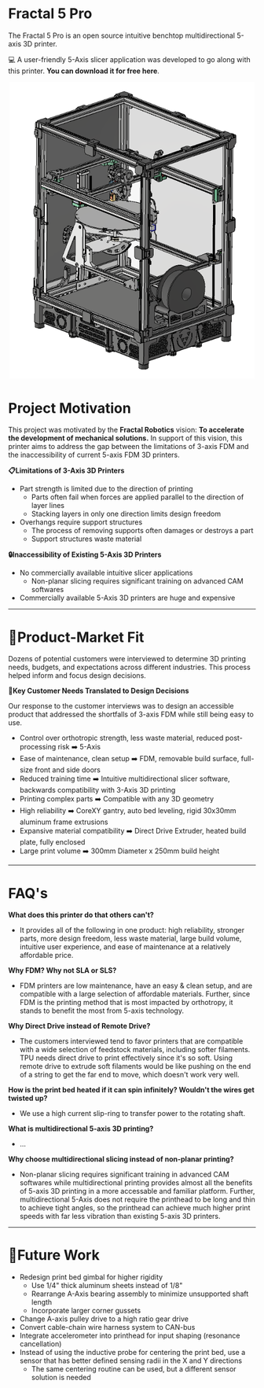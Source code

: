 # Fractal 5 Pro

The Fractal 5 Pro is an open source intuitive benchtop multidirectional 5-axis 3D printer.

💻 A user-friendly 5-Axis slicer application was developed to go along with this printer. **You can download it for free here**.

<p align="center">
  <img src="./CAD/images/Fractal_5_Pro_ISO.PNG" width="500">
</p>

# Project Motivation
This project was motivated by the **Fractal Robotics** vision: **To accelerate the development of mechanical solutions.** In support of this vision, this printer aims to address the gap between the limitations of 3-axis FDM and the inaccessibility of current 5-axis FDM 3D printers.

**📋Limitations of 3-Axis 3D Printers**
  - Part strength is limited due to the direction of printing
    - Parts often fail when forces are applied parallel to the direction of layer lines
    - Stacking layers in only one direction limits design freedom
  - Overhangs require support structures
    - The process of removing supports often damages or destroys a part
    - Support structures waste material

**🔒Inaccessibility of Existing 5-Axis 3D Printers**
  - No commercially available intuitive slicer applications
    - Non-planar slicing requires significant training on advanced CAM softwares
  - Commercially available 5-Axis 3D printers are huge and expensive

---

# 🔎Product-Market Fit
Dozens of potential customers were interviewed to determine 3D printing needs, budgets, and expectations across different industries. This process helped inform and focus design decisions.

**🔑Key Customer Needs Translated to Design Decisions**

Our response to the customer interviews was to design an accessible product that addressed the shortfalls of 3-axis FDM while still being easy to use.

  - Control over orthotropic strength, less waste material, reduced post-processing risk ➡️ 5-Axis
  - Ease of maintenance, clean setup ➡️ FDM, removable build surface, full-size front and side doors
  - Reduced training time ➡️ Intuitive multidirectional slicer software, backwards compatibility with 3-Axis 3D printing
  - Printing complex parts ➡️ Compatible with any 3D geometry
  - High reliability ➡️ CoreXY gantry, auto bed leveling, rigid 30x30mm aluminum frame extrusions
  - Expansive material compatibility ➡️ Direct Drive Extruder, heated build plate, fully enclosed
  - Large print volume ➡️ 300mm Diameter x 250mm build height

---

# FAQ's

**What does this printer do that others can't?**
- It provides all of the following in one product: high reliability, stronger parts, more design freedom, less waste material, large build volume, intuitive user experience, and ease of maintenance at a relatively affordable price.

**Why FDM? Why not SLA or SLS?**
- FDM printers are low maintenance, have an easy & clean setup, and are compatible with a large selection of affordable materials. Further, since FDM is the printing method that is most impacted by orthotropy, it stands to benefit the most from 5-axis technology.

**Why Direct Drive instead of Remote Drive?**
- The customers interviewed tend to favor printers that are compatible with a wide selection of feedstock materials, including softer filaments. TPU needs direct drive to print effectively since it's so soft. Using remote drive to extrude soft filaments would be like pushing on the end of a string to get the far end to move, which doesn't work very well.

**How is the print bed heated if it can spin infinitely? Wouldn't the wires get twisted up?**
- We use a high current slip-ring to transfer power to the rotating shaft.

**What is multidirectional 5-axis 3D printing?**
- ...

**Why choose multidirectional slicing instead of non-planar printing?**
- Non-planar slicing requires significant training in advanced CAM softwares while multidirectional printing provides almost all the benefits of 5-axis 3D printing in a more accessable and familiar platform. Further, multidirectional 5-Axis does not require the printhead to be long and thin to achieve tight angles, so the printhead can achieve much higher print speeds with far less vibration than existing 5-axis 3D printers.

---

# 📝Future Work
- Redesign print bed gimbal for higher rigidity
  - Use 1/4" thick aluminum sheets instead of 1/8"
  - Rearrange A-Axis bearing assembly to minimize unsupported shaft length
  - Incorporate larger corner gussets
- Change A-axis pulley drive to a high ratio gear drive
- Convert cable-chain wire harness system to CAN-bus
- Integrate accelerometer into printhead for input shaping (resonance cancellation)
- Instead of using the inductive probe for centering the print bed, use a sensor that has better defined sensing radii in the X and Y directions
  - The same centering routine can be used, but a different sensor solution is needed
